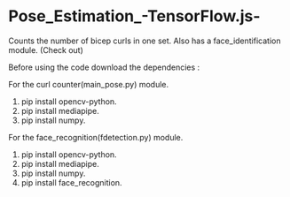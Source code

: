 # Pose_Estimation_-TensorFlow.js-
Counts the number of bicep curls in one set.
Also has a face_identification module. (Check out)

Before using the code download the dependencies :

For the curl counter(main_pose.py) module.
 1. pip install opencv-python.
 2. pip install mediapipe.
 3. pip install numpy.

For the face_recognition(fdetection.py) module.
 1. pip install opencv-python.
 2. pip install mediapipe.
 3. pip install numpy.
 4. pip install face_recognition.
